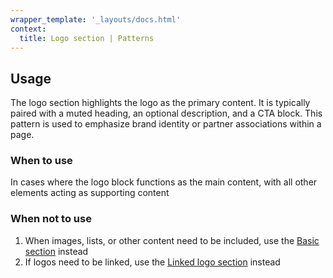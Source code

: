 ```yaml
---
wrapper_template: '_layouts/docs.html'
context:
  title: Logo section | Patterns
---
```


## Usage

The logo section highlights the logo as the primary content. It is typically paired with a muted heading, an optional description, and a CTA block. This pattern is used to emphasize brand identity or partner associations within a page.

### When to use

In cases where the logo block functions as the main content, with all other elements acting as supporting content

### When not to use

1. When images, lists, or other content need to be included, use the [Basic section](/docs/patterns/basic-section) instead
2. If logos need to be linked, use the [Linked logo section](/docs/patterns/linked-logo-section) instead
